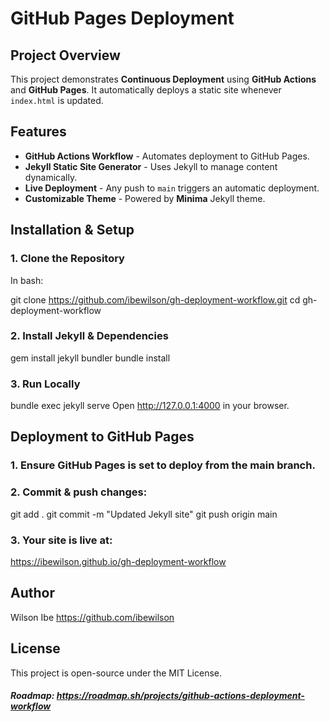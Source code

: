 
# GitHub Pages Deployment

## Project Overview
This project demonstrates **Continuous Deployment** using **GitHub Actions** and **GitHub Pages**.
It automatically deploys a static site whenever `index.html` is updated.


## Features
- **GitHub Actions Workflow** - Automates deployment to GitHub Pages.
- **Jekyll Static Site Generator** - Uses Jekyll to manage content dynamically.
- **Live Deployment** - Any push to `main` triggers an automatic deployment.
- **Customizable Theme** - Powered by **Minima** Jekyll theme.


## Installation & Setup

### 1. Clone the Repository

In bash:

git clone https://github.com/ibewilson/gh-deployment-workflow.git
cd gh-deployment-workflow

### 2. Install Jekyll & Dependencies

gem install jekyll bundler
bundle install

### 3. Run Locally

bundle exec jekyll serve
Open http://127.0.0.1:4000 in your browser.

## Deployment to GitHub Pages

### 1. Ensure GitHub Pages is set to deploy from the main branch.
### 2. Commit & push changes:
git add .
git commit -m "Updated Jekyll site"
git push origin main
### 3. Your site is live at:
https://ibewilson.github.io/gh-deployment-workflow

## Author

Wilson Ibe
https://github.com/ibewilson

## License

This project is open-source under the MIT License.

##### Roadmap: https://roadmap.sh/projects/github-actions-deployment-workflow

